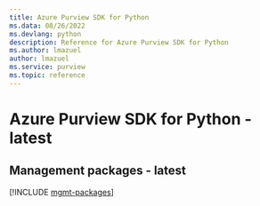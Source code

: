 ```yaml
---
title: Azure Purview SDK for Python
ms.data: 08/26/2022
ms.devlang: python
description: Reference for Azure Purview SDK for Python
ms.author: lmazuel
author: lmazuel
ms.service: purview
ms.topic: reference
---
```

# Azure Purview SDK for Python - latest

## Management packages - latest
[!INCLUDE [mgmt-packages](purview-mgmt-index.md)]